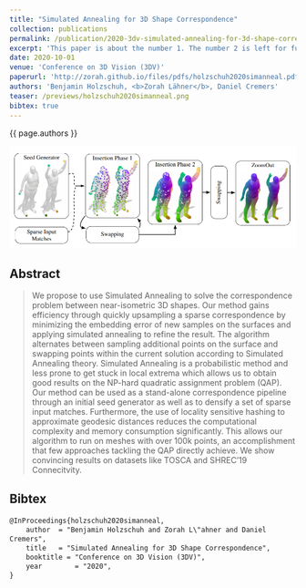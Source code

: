 ```yaml
---
title: "Simulated Annealing for 3D Shape Correspondence"
collection: publications
permalink: /publication/2020-3dv-simulated-annealing-for-3d-shape-correspondence
excerpt: 'This paper is about the number 1. The number 2 is left for future work.'
date: 2020-10-01
venue: 'Conference on 3D Vision (3DV)'
paperurl: 'http://zorah.github.io/files/pdfs/holzschuh2020simanneal.pdf'
authors: 'Benjamin Holzschuh, <b>Zorah Lähner</b>, Daniel Cremers'
teaser: /previews/holzschuh2020simanneal.png
bibtex: true
---
```


{{ page.authors }}

<img class="pub_teaser" src="../images/previews/holzschuh2020simanneal.png" alt="Teaser Image" title="teaser" />

## Abstract

> We propose to use Simulated Annealing to solve the correspondence problem between near-isometric 3D shapes. Our method gains efficiency through quickly upsampling a sparse correspondence by minimizing the embedding error of new samples on the surfaces and applying simulated annealing to refine the result. The algorithm alternates between sampling additional points on the surface and swapping points within the current solution according to Simulated Annealing theory. Simulated Annealing is a probabilistic method and less prone to get stuck in local extrema which allows us to obtain good results on the NP-hard quadratic assignment problem (QAP). Our method can be used as a stand-alone correspondence pipeline through an initial seed generator as well as to densify a set of sparse input matches. Furthermore, the use of locality sensitive hashing to approximate geodesic distances reduces the computational complexity and memory consumption significantly. This allows our algorithm to run on meshes with over 100k points, an accomplishment that few approaches tackling the QAP directly achieve. We show convincing results on datasets like TOSCA and SHREC’19 Connecitvity.


## Bibtex

    @InProceedings{holzschuh2020simanneal,
        author 	= "Benjamin Holzschuh and Zorah L\"ahner and Daniel Cremers",
        title 	= "Simulated Annealing for 3D Shape Correspondence",
        booktitle = "Conference on 3D Vision (3DV)",
        year 		= "2020",
    }

